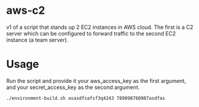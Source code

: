 # aws-c2
v1 of a script that stands up 2 EC2 instances in AWS cloud. The first is a C2 server which can be configured to forward traffic to the second EC2 instance (a team server). 

# Usage  
Run the script and provide it your aws_access_key as the first argument, and your secret_access_key as the second argument.

```bash
./environment-build.sh asasdfsafsf3q4243 789098760987asdfas
```

